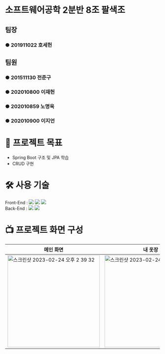 # 소프트웨어공학 2분반 8조 팔색조
## 팀장 
### ● 201911022 호세헌
## 팀원
### ● 201511130 전준구
### ● 202010800 이재헌
### ● 202010859 노명욱
### ● 202010900 이지언


# 🎯 프로젝트 목표
- Spring Boot 구조 및 JPA 학습
- CRUD 구현
# 🛠️ 사용 기술
Front-End : <img src="https://img.shields.io/badge/HTML5-E34F26?style=for-the-flat&logo=html5&logoColor=white"> <img src="https://img.shields.io/badge/JavaScript-323330?style=for-the-flat&logo=javascript&logoColor=F7DF1E"> <img src="https://img.shields.io/badge/CSS3-1572B6?style=for-the-badge&logo=css3&logoColor=white">
<br>
Back-End : <img src="https://img.shields.io/badge/Spring-6DB33F?style=for-the-flat&logo=spring&logoColor=white"> <img src="https://img.shields.io/badge/Spring_Boot-F2F4F9?style=for-the-flat&logo=spring-boot">
# 📺 프로젝트 화면 구성

| 메인 화면 | 내 옷장 | 게시글 작성 |
| ------------ | ----------- | ----------- |
| <img width="300" alt="스크린샷 2023-02-24 오후 2 39 32" src="https://github.com/seheonnn/8Closet/assets/101795921/ea8a1628-ba60-4511-bf79-7ea4c33af6fa"> | <img width="300" alt="스크린샷 2023-02-24 오후 2 40 00" src="https://github.com/seheonnn/8Closet/assets/101795921/d7130b27-a411-4c82-a015-50137f294539"> | <img width="300" alt="스크린샷 2023-02-24 오후 2 40 46" src="https://github.com/seheonnn/8Closet/assets/101795921/c89c982a-492c-4e38-9a20-f53b97994073"> |
